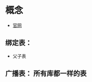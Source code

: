# 概念
- [官网](https://shardingsphere.apache.org/document/current/cn/features/sharding/principle/parse)

## 绑定表：
- 父子表


## 广播表： 所有库都一样的表
